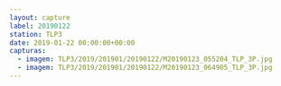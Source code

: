 ```yaml
---
layout: capture
label: 20190122
station: TLP3
date: 2019-01-22 00:00:00+00:00
capturas:
  - imagem: TLP3/2019/201901/20190122/M20190123_055204_TLP_3P.jpg
  - imagem: TLP3/2019/201901/20190122/M20190123_064905_TLP_3P.jpg
---
```

